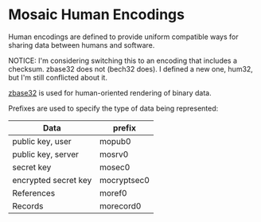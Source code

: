 # Mosaic Human Encodings

Human encodings are defined to provide uniform compatible ways for
sharing data between humans and software.

NOTICE: I'm considering switching this to an encoding that includes a checksum.
zbase32 does not (bech32 does). I defined a new one, hum32, but I'm still conflicted
about it.

[zbase32](https://philzimmermann.com/docs/human-oriented-base-32-encoding.txt) is used for human-oriented rendering of binary data.

Prefixes are used to specify the type of data being represented:

| Data                         | prefix |
|------------------------------|--------|
| public key, user             | mopub0 |
| public key, server           | mosrv0 |
| secret key                   | mosec0 |
| encrypted secret key         | mocryptsec0 |
| References                   | moref0 |
| Records                      | morecord0 |
